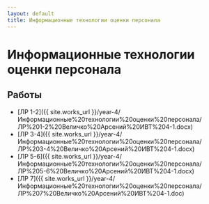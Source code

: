 ```yaml
---
layout: default
title: Информационные технологии оценки персонала
---
```


# Информационные технологии оценки персонала

## Работы

- [ЛР 1-2]({{ site.works_url }}/year-4/Информационные%20технологии%20оценки%20персонала/ЛР%201-2%20Величко%20Арсений%20ИВТ%204-1.docx)
- [ЛР 3-4]({{ site.works_url }}/year-4/Информационные%20технологии%20оценки%20персонала/ЛР%203-4%20Величко%20Арсений%20ИВТ%204-1.docx)
- [ЛР 5-6]({{ site.works_url }}/year-4/Информационные%20технологии%20оценки%20персонала/ЛР%205-6%20Величко%20Арсений%20ИВТ%204-1.docx)
- [ЛР 7]({{ site.works_url }}/year-4/Информационные%20технологии%20оценки%20персонала/ЛР%207%20Величко%20Арсений%20ИВТ%204-1.doc)